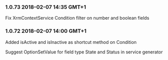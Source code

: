 
### 1.0.73 2018-02-07 14:35 GMT+1

Fix XrmContextService Condition filter on number and boolean fields

### 1.0.72 2018-02-07 14:00 GMT+1

Added isActive and isInactive as shortcut method on Condition

Suggest OptionSetValue for field type State and Status in service generator